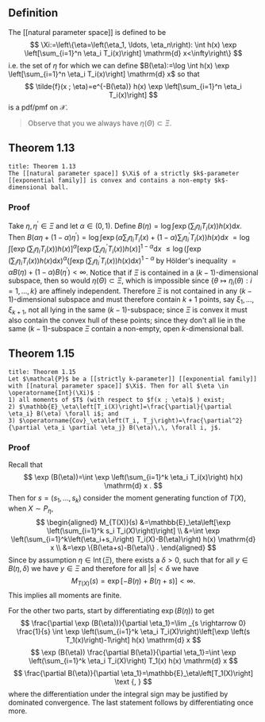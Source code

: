 ## Definition
The [[natural parameter space]] is defined to be
$$
\Xi:=\left\{\eta=\left(\eta_1, \ldots, \eta_n\right): \int h(x) \exp \left[\sum_{i=1}^n \eta_i T_i(x)\right] \mathrm{d} x<\infty\right\}
$$
i.e. the set of $\eta$ for which we can define $B(\eta):=\log \int h(x) \exp \left[\sum_{i=1}^n \eta_i T_i(x)\right] \mathrm{d} x$ so that
$$
\tilde{f}(x ; \eta)=e^{-B(\eta)} h(x) \exp \left[\sum_{i=1}^n \eta_i T_i(x)\right]
$$
is a pdf/pmf on $\mathcal{X}$.

>Observe that you we always have $\eta(\Theta) \subset \Xi$.

## Theorem 1.13
```ad-theorem
title: Theorem 1.13
The [[natural parameter space]] $\Xi$ of a strictly $k$-parameter [[exponential family]] is convex and contains a non-empty $k$-dimensional ball.
```
### Proof
Take $\eta, \eta^{\prime} \in \Xi$ and let $\alpha \in(0,1)$. Define $B(\eta)=\log \int \exp \left(\sum_i \eta_i T_i(x)\right) h(x) \mathrm{d} x$. Then
$B\left(\alpha \eta+(1-\alpha) \eta^{\prime}\right)=\log \int \exp \left(\alpha \sum_i \eta_i T_i(x)+(1-\alpha) \sum_i \eta_i^{\prime} T_i(x)\right) h(x) \mathrm{d} x$
$=\log \int\left[\exp \left(\sum_i \eta_i T_i(x)\right) h(x)\right]^\alpha\left[\exp \left(\sum_i \eta_i^{\prime} T_i(x)\right) h(x)\right]^{1-\alpha} \mathrm{d} x$
$\leqslant \log \left(\int \exp \left(\sum_i \eta_i T_i(x)\right) h(x) \mathrm{d} x\right)^\alpha\left(\int \exp \left(\sum_i \eta_i^{\prime} T_i(x)\right) h(x) \mathrm{d} x\right)^{1-\alpha}$
by Hölder's inequality
$=\alpha B(\eta)+(1-\alpha) B\left(\eta^{\prime}\right)<\infty$.
Notice that if $\Xi$ is contained in a $(k-1)$-dimensional subspace, then so would $\eta(\Theta) \subset \Xi$, which is impossible since $\left\{\theta \mapsto \eta_i(\theta): i=1, \ldots, k\right\}$ are affinely independent. Therefore $\Xi$ is not contained in any $(k-1)$-dimensional subspace and must therefore contain $k+1$ points, say $\xi_1, \ldots, \xi_{k+1}$, not all lying in the same $(k-1)$-subspace; since $\Xi$ is convex it must also contain the convex hull of these points; since they don't all lie in the same $(k-1)$-subspace $\Xi$ contain a non-empty, open $k$-dimensional ball.

## Theorem 1.15
```ad-theorem
title: Theorem 1.15
Let $\mathcal{P}$ be a [[strictly k-parameter]] [[exponential family]] with [[natural parameter space]] $\Xi$. Then for all $\eta \in \operatorname{Int}(\Xi)$ :
1) all moments of $T$ (with respect to $f(x ; \eta)$ ) exist;
2) $\mathbb{E}_\eta\left[T_i(X)\right]=\frac{\partial}{\partial \eta_i} B(\eta) \forall i$; and
3) $\operatorname{Cov}_\eta\left(T_i, T_j\right)=\frac{\partial^2}{\partial \eta_i \partial \eta_j} B(\eta)\,\, \forall i, j$.
```
### Proof
Recall that
$$
\exp (B(\eta))=\int \exp \left(\sum_{i=1}^k \eta_i T_i(x)\right) h(x) \mathrm{d} x .
$$
Then for $s=\left(s_1, \ldots, s_k\right)$ consider the moment generating function of $T(X)$, when $X \sim P_\eta$,
$$
\begin{aligned}
M_{T(X)}(s) &=\mathbb{E}_\eta\left[\exp \left(\sum_{i=1}^k s_i T_i(X)\right)\right] \\
&=\int \exp \left(\sum_{i=1}^k\left(\eta_i+s_i\right) T_i(X)-B(\eta)\right) h(x) \mathrm{d} x \\
&=\exp \{B(\eta+s)-B(\eta)\} .
\end{aligned}
$$
Since by assumption $\eta \in \operatorname{lnt}(\Xi)$, there exists a $\delta>0$, such that for all $y \in B(\eta, \delta)$ we have $y \in \Xi$ and therefore for all $|s|<\delta$ we have
$$
M_{T(X)}(s)=\exp [-B(\eta)+B(\eta+s)]<\infty .
$$
This implies all moments are finite.

For the other two parts, start by differentiating $\exp (B(\eta))$ to get
$$
\frac{\partial \exp (B(\eta))}{\partial \eta_1}=\lim _{s \rightarrow 0} \frac{1}{s} \int \exp \left(\sum_{i=1}^k \eta_i T_i(X)\right)\left[\exp \left(s T_1(x)\right)-1\right] h(x) \mathrm{d} x
$$
$$
\exp (B(\eta)) \frac{\partial B(\eta)}{\partial \eta_1}=\int \exp \left(\sum_{i=1}^k \eta_i T_i(X)\right) T_1(x) h(x) \mathrm{d} x
$$
$$
\frac{\partial B(\eta)}{\partial \eta_1}=\mathbb{E}_\eta\left[T_1(X)\right] \text {, }
$$
where the differentiation under the integral sign may be justified by dominated convergence. The last statement follows by differentiating once more.